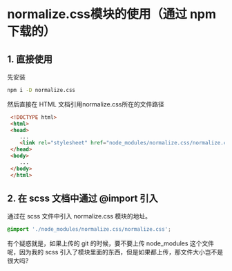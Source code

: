 # normalize.css模块的使用（通过 npm 下载的）

## 1. 直接使用

先安装
```bash
npm i -D normalize.css
```

然后直接在 HTML 文档引用normalize.css所在的文件路径
```html
 <!DOCTYPE html>
 <html>
 <head>
 	...
 	<link rel="stylesheet" href="node_modules/normalize.css/normalize.css">
 </head>
 <body>
 	...
 </body>
 </html>
 ```

 ## 2. 在 scss 文档中通过 @import 引入
 
 通过在 scss 文件中引入 normalize.css 模块的地址。
 ```scss
 @import './node_modules/normalize.css/normalize.css';
 ```

 有个疑惑就是，如果上传的 git 的时候，要不要上传 node_modules 这个文件呢，因为我的 scss 引入了模块里面的东西，但是如果都上传，那文件大小岂不是很大吗?